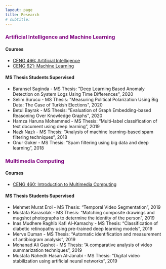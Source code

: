 ```yaml
---
layout: page
title: Research
# subtitle: 
---
```


### <span style="color:purple">Artificial Intelligence and Machine Learning</span>

#### Courses
- [CENG 466: Artificial Intelligence](http://ceng466.cankaya.edu.tr/)
- [CENG 621: Machine Learning](http://ceng621.cankaya.edu.tr/)

#### MS Thesis Students Supervised
- Baransel Saginda - MS Thesis</span>: "Deep Learning Based Anomaly Detection on System Logs Using Time Differences", 2020
- Selim Surucu - MS Thesis: "Measuring Political Polarization Using Big Data: The Case of Turkish Elections", 2020
- Betul Bayrak - MS Thesis: "Evaluation of Graph Embedding-based Reasoning Over Knowledge Graphs", 2020
- Hamza Haruna Mohammed - MS Thesis: “Multi-label classification of text document using deep
learning”, 2019
- Nazlı Nazlı - MS Thesis: “Analysis of machine learning-based spam filtering techniques”, 2018
- Onur Goker - MS Thesis: “Spam filtering using big data and deep learning”, 2018

### <span style="color:purple">Mulltimedia Computing</span>

#### Courses
- [CENG 460: Introduction to Multimedia Computing](http://ceng460.cankaya.edu.tr)

#### MS Thesis Students Supervised
- Mehmet Murat Erol - MS Thesis: “Temporal Video Segmentation”, 2019
- Mustafa Karasolak - MS Thesis: “Matching composite drawings and mugshot photographs to determine
the identity of the person”, 2019
- Inas Mudhere Raghib Kafi Al-Kamachy - MS Thesis: “Classification of diabetic retinopathy using pre-trained deep learning models”, 2019
- Merve Duman - MS Thesis: “Automatic identification and measurement of antibiogram analysis”, 2019
- Mohanad Ali Gashot - MS Thesis: “A comparative analysis of video summarization techniques”, 2019
- Mustafa Nahedh Hasan Al-Janabi - MS Thesis: “Digital video stabilization using artificial neural
networks”, 2019
